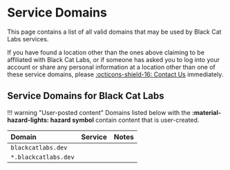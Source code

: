 # Service Domains
This page contains a list of all valid domains that may be used by Black Cat Labs services.

If you have found a location other than the ones above claiming to be affiliated with Black Cat Labs, or if someone has asked you to log into your account or share any personal information at a location other than one of these service domains, please [:octicons-shield-16: Contact Us](../contact/README.md) immediately.

## Service Domains for Black Cat Labs
!!! warning "User-posted content"
    Domains listed below with the **:material-hazard-lights: hazard symbol** contain content that is user-created.

| Domain | Service | Notes |
| :----- | :------ | :---- |
| `blackcatlabs.dev` | 
| `*.blackcatlabs.dev` |